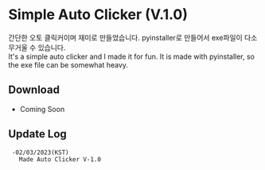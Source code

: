 # Simple Auto Clicker (V.1.0)
간단한 오토 클릭커이며 재미로 만들었습니다. pyinstaller로 만들어서 exe파일이 다소 무거울 수 있습니다.<br>
It's a simple auto clicker and I made it for fun. It is made with pyinstaller, so the exe file can be somewhat heavy.

## Download
- Coming Soon

## Update Log
     -02/03/2023(KST)
       Made Auto Clicker V-1.0
     
